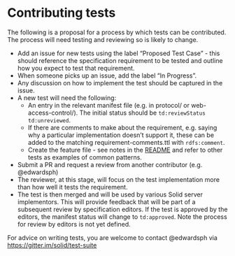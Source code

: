 # Contributing tests

The following is a proposal for a process by which tests can be contributed. The process will need testing and reviewing
so is likely to change.

* Add an issue for new tests using the label “Proposed Test Case” - this should reference the specification requirement
  to be tested and outline how you expect to test that requirement.
* When someone picks up an issue, add the label “In Progress”.
* Any discussion on how to implement the test should be captured in the issue.
* A new test will need the following:
  * An entry in the relevant manifest file (e.g. in protocol/ or web-access-control/). The initial status should be
    `td:reviewStatus td:unreviewed`.
  * If there are comments to make about the requirement, e.g. saying why a particular implementation doesn’t support it,
    these can be added to the matching requirement-comments.ttl with `rdfs:comment`.
  * Create the feature file - see notes in the [README](README.md) and refer to other tests as examples of common patterns.
* Submit a PR and request a review from another contributor (e.g. @edwardsph)
* The reviewer, at this stage, will focus on the test implementation more than how well it tests the requirement.
* The test is then merged and will be used by various Solid server implementors. This will provide feedback that will be part
  of a subsequent review by specification editors. If the test is approved by the editors, the manifest status will change
  to `td:approved`. Note the process for review by editors is not yet defined.

For advice on writing tests, you are welcome to contact @edwardsph via https://gitter.im/solid/test-suite
